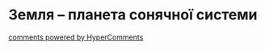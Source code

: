 <div id="hypercomments_widget" class="js-hypercomments-widget invisible"></div>

# Земля – планета сонячної системи

<div class="js-hypercomments-container">
<a href="http://hypercomments.com" class="hc-link" title="comments widget">comments powered by HyperComments</a>
</div>